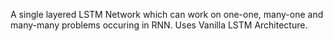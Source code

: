 A single layered LSTM Network which can work on one-one, many-one and many-many problems occuring in RNN. Uses Vanilla LSTM Architecture.
